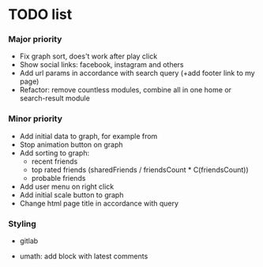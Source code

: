 # TODO list

### Major priority
- Fix graph sort, does't work after play click
- Show social links: facebook, instagram and others
- Add url params in accordance with search query (+add footer link to my page)
- Refactor: remove countless modules, combine all in one home or search-result module

### Minor priority
- Add initial data to graph, for example from
- Stop animation button on graph
- Add sorting to graph:
  - recent friends
  - top rated friends (sharedFriends / friendsCount * C(friendsCount))
  - probable friends
- Add user menu on right click
- Add initial scale button to graph
- Change html page title in accordance with query

### Styling
- gitlab


- umath: add block with latest comments